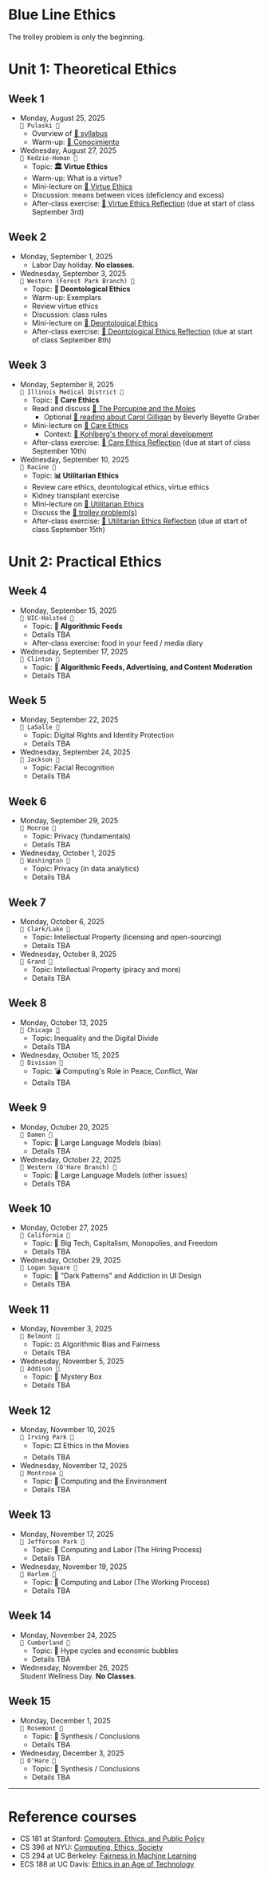 # Blue Line Ethics
The trolley problem is only the beginning.

# Unit 1: Theoretical Ethics
## Week 1
* Monday, August 25, 2025  
  `🔵 Pulaski 🔵`
  * Overview of [📄 syllabus](syllabus-cs-377-fall-2025.pdf)
  * Warm-up: [🔗 Conocimiento](https://teaching.uic.edu/cate-teaching-guides/inclusive-equity-minded-teaching-practices/conocimiento-activity/)
* Wednesday, August 27, 2025  
  `🔵 Kedzie-Homan 🔵`
  * Topic: **🏛️ Virtue Ethics**
  * Warm-up: What is a virtue?
  * Mini-lecture on [🔗 Virtue Ethics](https://plato.stanford.edu/entries/ethics-virtue/)
  * Discussion: means between vices (deficiency and excess)
  * After-class exercise: [📄 Virtue Ethics Reflection](reflections/01-virtue-ethics.pdf) (due at start of class September 3rd)

## Week 2
* Monday, September 1, 2025
  * Labor Day holiday. **No classes**.
* Wednesday, September 3, 2025  
  `🔵 Western (Forest Park Branch) 🔵` 
  * Topic: **📖 Deontological Ethics**
  * Warm-up: Exemplars
  * Review virtue ethics
  * Discussion: class rules
  * Mini-lecture on [🔗 Deontological Ethics](https://plato.stanford.edu/entries/ethics-deontological/)
  * After-class exercise: [📄 Deontological Ethics Reflection](reflections/02-deontological-ethics.pdf) (due at start of class September 8th)

## Week 3
* Monday, September 8, 2025  
  `🔵 Illinois Medical District 🔵` 
  * Topic: **💟 Care Ethics**
  * Read and discuss [🔗 The Porcupine and the Moles](https://labs.psychology.illinois.edu/~lyubansk/Gilligan.htm)
    * Optional [🔗 reading about Carol Gilligan](https://www.latimes.com/archives/la-xpm-1985-09-25-vw-20040-story.html) by Beverly Beyette Graber
  * Mini-lecture on [🔗 Care Ethics](https://iep.utm.edu/care-ethics/)
    * Context: [🔗 Kohlberg's theory of moral development](https://media.lanecc.edu/users/kime/Ch9CKohlberg.pdf)
  * After-class exercise: [📄 Care Ethics Reflection](reflections/03-care-ethics.pdf) (due at start of class September 10th)
* Wednesday, September 10, 2025  
  `🔵 Racine 🔵` 
  * Topic: **📊 Utilitarian Ethics**
  * Review care ethics, deontological ethics, virtue ethics
  * Kidney transplant exercise
  * Mini-lecture on [🔗 Utilitarian Ethics](https://plato.stanford.edu/entries/utilitarianism-history/)
  * Discuss the [🔗 trolley problem(s)](https://rintintin.colorado.edu/~vancecd/phil3160/trolley.pdf)
  * After-class exercise: [📄 Utilitarian Ethics Reflection](04-utilitarian-ethics.pdf) (due at start of class September 15th)


# Unit 2: Practical Ethics
## Week 4
* Monday, September 15, 2025  
  `🔵 UIC-Halsted 🔵` 
  * Topic: **📱 Algorithmic Feeds**
  * Details TBA
  * After-class exercise: food in your feed / media diary
* Wednesday, September 17, 2025  
  `🔵 Clinton 🔵` 
  * Topic: **📱 Algorithmic Feeds, Advertising, and Content Moderation**
  * Details TBA

## Week 5
* Monday, September 22, 2025  
  `🔵 LaSalle 🔵` 
  * Topic: Digital Rights and Identity Protection
  * Details TBA
* Wednesday, September 24, 2025  
  `🔵 Jackson 🔵` 
  * Topic: Facial Recognition
  * Details TBA

## Week 6
* Monday, September 29, 2025  
  `🔵 Monroe 🔵` 
  * Topic: Privacy (fundamentals)
  * Details TBA
* Wednesday, October 1, 2025  
  `🔵 Washington 🔵` 
  * Topic: Privacy (in data analytics)
  * Details TBA

## Week 7
* Monday, October 6, 2025  
  `🔵 Clark/Lake 🔵` 
  * Topic: Intellectual Property (licensing and open-sourcing)
  * Details TBA
* Wednesday, October 8, 2025  
  `🔵 Grand 🔵` 
  * Topic: Intellectual Property (piracy and more)
  * Details TBA

## Week 8
* Monday, October 13, 2025  
  `🔵 Chicago 🔵` 
  * Topic: Inequality and the Digital Divide
  * Details TBA
* Wednesday, October 15, 2025  
  `🔵 Division 🔵` 
  * Topic: 💣 Computing's Role in Peace, Conflict, War
  * Details TBA

## Week 9
* Monday, October 20, 2025  
  `🔵 Damen 🔵` 
  * Topic: 💬 Large Language Models (bias)
  * Details TBA
* Wednesday, October 22, 2025  
  `🔵 Western (O'Hare Branch) 🔵` 
  * Topic: 💬 Large Language Models (other issues)
  * Details TBA

## Week 10
* Monday, October 27, 2025  
  `🔵 California 🔵` 
  * Topic: 🏦 Big Tech, Capitalism, Monopolies, and Freedom
  * Details TBA
* Wednesday, October 29, 2025  
  `🔵 Logan Square 🔵` 
  * Topic: 🎣 "Dark Patterns" and Addiction in UI Design
  * Details TBA

## Week 11
* Monday, November 3, 2025  
  `🔵 Belmont 🔵` 
  * Topic: ⚖️ Algorithmic Bias and Fairness
  * Details TBA
* Wednesday, November 5, 2025  
  `🔵 Addison 🔵` 
  * Topic: 🎁 Mystery Box
  * Details TBA

## Week 12
* Monday, November 10, 2025  
  `🔵 Irving Park 🔵` 
  * Topic: 🎞️ Ethics in the Movies
  * Details TBA
* Wednesday, November 12, 2025  
  `🔵 Montrose 🔵` 
  * Topic: 🦜 Computing and the Environment
  * Details TBA

## Week 13
* Monday, November 17, 2025  
  `🔵 Jefferson Park 🔵` 
  * Topic: 💼 Computing and Labor (The Hiring Process)
  * Details TBA
* Wednesday, November 19, 2025  
  `🔵 Harlem 🔵` 
  * Topic: 💼 Computing and Labor (The Working Process)
  * Details TBA

## Week 14
* Monday, November 24, 2025  
  `🔵 Cumberland 🔵` 
  * Topic: 🫧 Hype cycles and economic bubbles
  * Details TBA
* Wednesday, November 26, 2025  
   Student Wellness Day. **No Classes**.

## Week 15
* Monday, December 1, 2025  
  `🔵 Rosemont 🔵` 
  * Topic: 🏁 Synthesis / Conclusions
  * Details TBA
* Wednesday, December 3, 2025  
  `🔵 O'Hare 🔵` 
  * Topic: 🏁 Synthesis / Conclusions
  * Details TBA

 ---
# Reference courses
* CS 181 at Stanford: [Computers, Ethics, and Public Policy](https://stanfordcs181.github.io)
* CS 396 at NYU: [Computing, Ethics, Society](https://nu-tech-ethics.github.io/winter2021/)
* CS 294 at UC Berkeley: [Fairness in Machine Learning](https://fairmlclass.github.io)
* ECS 188 at UC Davis: [Ethics in an Age of Technology](https://www.cs.ucdavis.edu/~rogaway/classes/188/materials/reader.html)
